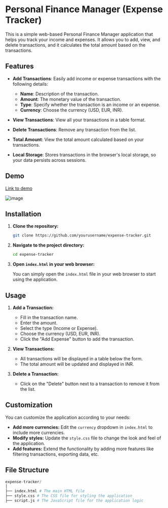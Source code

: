 # Personal Finance Manager (Expense Tracker)
This is a simple web-based Personal Finance Manager application that helps you track your income and expenses. It allows you to add, view, and delete transactions, and it calculates the total amount based on the transactions.

## Features
- **Add Transactions**: Easily add income or expense transactions with the following details:
  - **Name**: Description of the transaction.
  - **Amount**: The monetary value of the transaction.
  - **Type**: Specify whether the transaction is an income or an expense.
  - **Currency**: Choose the currency (USD, EUR, INR).

- **View Transactions**: View all your transactions in a table format.
- **Delete Transactions**: Remove any transaction from the list.
- **Total Amount**: View the total amount calculated based on your transactions.
- **Local Storage**: Stores transactions in the browser's local storage, so your data persists across sessions.

## Demo
[Link to demo](https://codepen.io/Shravan-Dalavi/pen/poXPPpr)

![image](https://github.com/user-attachments/assets/5dc10e84-4c5b-4404-b027-7ac9845c6cea)


## Installation
1. **Clone the repository:**

    ```sh
    git clone https://github.com/yourusername/expense-tracker.git
    ```
2. **Navigate to the project directory:**

    ```sh
    cd expense-tracker
    ```
3. **Open `index.html` in your web browser:**

    You can simply open the `index.html` file in your web browser to start using the application.

## Usage
1. **Add a Transaction:**

    - Fill in the transaction name.
    - Enter the amount.
    - Select the type (Income or Expense).
    - Choose the currency (USD, EUR, INR).
    - Click the "Add Expense" button to add the transaction.

2. **View Transactions:**
    - All transactions will be displayed in a table below the form.
    - The total amount will be updated and displayed in INR.

3. **Delete a Transaction:**
    - Click on the "Delete" button next to a transaction to remove it from the list.

## Customization

You can customize the application according to your needs:

- **Add more currencies:** Edit the `currency` dropdown in `index.html` to include more currencies.
- **Modify styles:** Update the `style.css` file to change the look and feel of the application.
- **Add features:** Extend the functionality by adding more features like filtering transactions, exporting data, etc.

## File Structure
```s
expense-tracker/
│
├── index.html # The main HTML file
├── style.css # The CSS file for styling the application
├── script.js # The JavaScript file for the application logic
```
